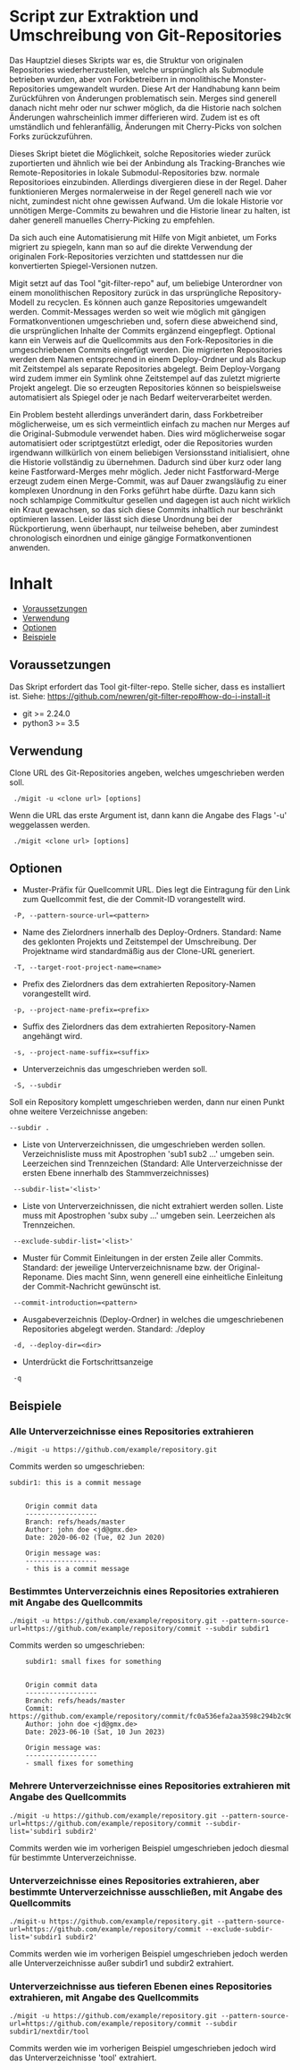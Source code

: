 # Script zur Extraktion und Umschreibung von Git-Repositories

Das Hauptziel dieses Skripts war es, die Struktur von originalen Repositories wiederherzustellen, welche ursprünglich als Submodule betrieben wurden, aber von Forkbetreibern in monolithische Monster-Repositories umgewandelt wurden. Diese Art der Handhabung kann beim Zurückführen von Änderungen problematisch sein. Merges sind generell danach nicht mehr oder nur schwer möglich, da die Historie nach solchen Änderungen wahrscheinlich immer differieren wird. Zudem ist es oft umständlich und fehleranfällig, Änderungen mit Cherry-Picks von solchen Forks zurückzuführen.

Dieses Skript bietet die Möglichkeit, solche Repositories wieder zurück zuportierten und ähnlich wie bei der Anbindung als Tracking-Branches wie Remote-Repositories in lokale Submodul-Repositories bzw. normale Repositorioes einzubinden. Allerdings divergieren diese in der Regel. Daher funktionieren Merges normalerweise in der Regel generell nach wie vor nicht, zumindest nicht ohne gewissen Aufwand. Um die lokale Historie vor unnötigen Merge-Commits zu bewahren und die Historie linear zu halten, ist daher generell manuelles Cherry-Picking zu empfehlen.

Da sich auch eine Automatisierung mit Hilfe von Migit anbietet, um Forks migriert zu spiegeln, kann man so auf die direkte Verwendung der originalen Fork-Repositories verzichten und stattdessen nur die konvertierten Spiegel-Versionen nutzen.

Migit setzt auf das Tool "git-filter-repo" auf, um beliebige Unterordner von einem monolithischen Repository zurück in das ursprüngliche Repository-Modell zu recyclen. Es können auch ganze Repositories umgewandelt werden.
Commit-Messages werden so weit wie möglich mit gängigen Formatkonventionen umgeschrieben und, sofern diese abweichend sind, die ursprünglichen Inhalte der Commits ergänzend eingepflegt. Optional kann ein Verweis auf die Quellcommits aus den Fork-Repositories in die umgeschriebenen Commits eingefügt werden. Die migrierten Repositories werden dem Namen entsprechend in einem Deploy-Ordner und als Backup mit Zeitstempel als separate Repositories abgelegt. Beim Deploy-Vorgang wird zudem immer ein Symlink ohne Zeitstempel auf das zuletzt migrierte Projekt angelegt. Die so erzeugten Repositories können so beispielsweise automatisiert als Spiegel oder je nach Bedarf weiterverarbeitet werden. 

Ein Problem besteht allerdings unverändert darin, dass Forkbetreiber möglicherweise, um es sich vermeintlich einfach zu machen nur Merges auf die Original-Submodule verwendet haben. Dies wird möglicherweise sogar automatisiert oder scriptgestützt erledigt, oder die Repositories wurden irgendwann willkürlich von einem beliebigen Versionsstand initialisiert, ohne die Historie vollständig zu übernehmen. Dadurch sind über kurz oder lang keine Fastforward-Merges mehr möglich. Jeder nicht Fastforward-Merge erzeugt zudem einen Merge-Commit, was auf Dauer zwangsläufig zu einer komplexen Unordnung in den Forks geführt habe dürfte. Dazu kann sich noch schlampige Commitkultur gesellen und dagegen ist auch nicht wirklich ein Kraut gewachsen, so das sich diese Commits inhaltlich nur beschränkt optimieren lassen. Leider lässt sich diese Unordnung bei der Rückportierung, wenn überhaupt, nur teilweise beheben, aber zumindest chronologisch einordnen und einige gängige Formatkonventionen anwenden.


# Inhalt

  * [Voraussetzungen](#voraussetzungen)
  * [Verwendung](#verwendung)
  * [Optionen](#optionen)
  * [Beispiele](#beispiele)

## Voraussetzungen

Das Skript erfordert das Tool git-filter-repo. Stelle sicher, dass es installiert ist. Siehe: https://github.com/newren/git-filter-repo#how-do-i-install-it
  * git >= 2.24.0
  * python3 >= 3.5

## Verwendung
Clone URL des Git-Repositories angeben, welches umgeschrieben werden soll.
```
 ./migit -u <clone url> [options]
```
Wenn die URL das erste Argument ist, dann kann die Angabe des Flags '-u' weggelassen werden.
```
 ./migit <clone url> [options]
```

## Optionen
* Muster-Präfix für Quellcommit URL. Dies legt die Eintragung für den Link zum Quellcommit fest, die der Commit-ID vorangestellt wird.
```
 -P, --pattern-source-url=<pattern>
```


* Name des Zielordners innerhalb des Deploy-Ordners. Standard: Name des geklonten Projekts und Zeitstempel der Umschreibung. Der Projektname wird standardmäßig aus der Clone-URL generiert.
```
 -T, --target-root-project-name=<name>
```


* Prefix des Zielordners das dem extrahierten Repository-Namen vorangestellt wird.
```
 -p, --project-name-prefix=<prefix>
```


* Suffix des Zielordners das dem extrahierten Repository-Namen angehängt wird.
```    
 -s, --project-name-suffix=<suffix>
```


* Unterverzeichnis das umgeschrieben werden soll.
```
 -S, --subdir
```
Soll ein Repository komplett umgeschrieben werden, dann nur einen Punkt ohne weitere Verzeichnisse angeben:
```
--subdir .
```

* Liste von Unterverzeichnissen, die umgeschrieben werden sollen. Verzeichnisliste muss mit Apostrophen 'sub1 sub2 ...' umgeben sein.                       
Leerzeichen sind Trennzeichen (Standard: Alle Unterverzeichnisse der ersten Ebene innerhalb des Stammverzeichnisses)
```                                        
 --subdir-list='<list>'
```


* Liste von Unterverzeichnissen, die nicht extrahiert werden sollen. Liste muss mit Apostrophen 'subx suby ...' umgeben sein. Leerzeichen als Trennzeichen.
```                                       
 --exclude-subdir-list='<list>'
```            


* Muster für Commit Einleitungen in der ersten Zeile aller Commits. Standard: der jeweilige Unterverzeichnisname bzw. der Original-Reponame.
Dies macht Sinn, wenn generell eine einheitliche Einleitung der Commit-Nachricht gewünscht ist.
```
 --commit-introduction=<pattern>
```


* Ausgabeverzeichnis (Deploy-Ordner) in welches die umgeschriebenen Repositories abgelegt werden. Standard: ./deploy
```
 -d, --deploy-dir=<dir>
```

* Unterdrückt die Fortschrittsanzeige
```
 -q
```


## Beispiele

### Alle Unterverzeichnisse eines Repositories extrahieren
```
./migit -u https://github.com/example/repository.git
```
Commits werden so umgeschrieben:
```
subdir1: this is a commit message
    
    
    Origin commit data
    ------------------
    Branch: refs/heads/master
    Author: john doe <jd@gmx.de>
    Date: 2020-06-02 (Tue, 02 Jun 2020)
    
    Origin message was:
    ------------------
    - this is a commit message
```

### Bestimmtes Unterverzeichnis eines Repositories extrahieren mit Angabe des Quellcommits
```
./migit -u https://github.com/example/repository.git --pattern-source-url=https://github.com/example/repository/commit --subdir subdir1
```
Commits werden so umgeschrieben:
```
    subdir1: small fixes for something
    
    
    Origin commit data
    ------------------
    Branch: refs/heads/master
    Commit: https://github.com/example/repository/commit/fc0a536efa2aa3598c294b2c9030d2844f970be9
    Author: john doe <jd@gmx.de>
    Date: 2023-06-10 (Sat, 10 Jun 2023)
    
    Origin message was:
    ------------------
    - small fixes for something
```

### Mehrere Unterverzeichnisse eines Repositories extrahieren mit Angabe des Quellcommits
```
./migit -u https://github.com/example/repository.git --pattern-source-url=https://github.com/example/repository/commit --subdir-list='subdir1 subdir2'
```
Commits werden wie im vorherigen Beispiel umgeschrieben jedoch diesmal für bestimmte Unterverzeichnisse.


### Unterverzeichnisse eines Repositories extrahieren, aber bestimmte Unterverzeichnisse ausschließen, mit Angabe des Quellcommits
```
./migit-u https://github.com/example/repository.git --pattern-source-url=https://github.com/example/repository/commit --exclude-subdir-list='subdir1 subdir2'
```
Commits werden wie im vorherigen Beispiel umgeschrieben jedoch werden alle Unterverzeichnisse außer subdir1 und subdir2 extrahiert.


### Unterverzeichnisse aus tieferen Ebenen eines Repositories extrahieren, mit Angabe des Quellcommits
```
./migit -u https://github.com/example/repository.git --pattern-source-url=https://github.com/example/repository/commit --subdir subdir1/nextdir/tool
```
Commits werden wie im vorherigen Beispiel umgeschrieben jedoch wird das Unterverzeichnisse 'tool' extrahiert.
 
